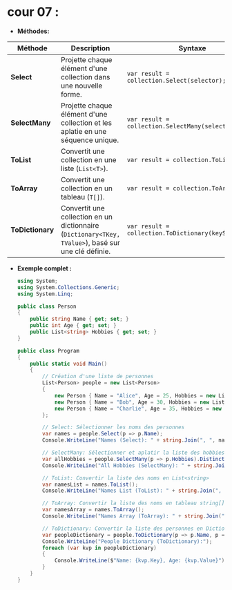 # cour 07 :

-   **Méthodes:**

| **Méthode**      | **Description**                                                                                     | **Syntaxe**                                          |
| ---------------- | --------------------------------------------------------------------------------------------------- | ---------------------------------------------------- |
| **Select**       | Projette chaque élément d'une collection dans une nouvelle forme.                                   | `var result = collection.Select(selector);`          |
| **SelectMany**   | Projette chaque élément d'une collection et les aplatie en une séquence unique.                     | `var result = collection.SelectMany(selector);`      |
| **ToList**       | Convertit une collection en une liste (`List<T>`).                                                  | `var result = collection.ToList();`                  |
| **ToArray**      | Convertit une collection en un tableau (`T[]`).                                                     | `var result = collection.ToArray();`                 |
| **ToDictionary** | Convertit une collection en un dictionnaire (`Dictionary<TKey, TValue>`), basé sur une clé définie. | `var result = collection.ToDictionary(keySelector);` |

-   **Exemple complet :**

    ```csharp
    using System;
    using System.Collections.Generic;
    using System.Linq;

    public class Person
    {
        public string Name { get; set; }
        public int Age { get; set; }
        public List<string> Hobbies { get; set; }
    }

    public class Program
    {
        public static void Main()
        {
            // Création d'une liste de personnes
            List<Person> people = new List<Person>
            {
                new Person { Name = "Alice", Age = 25, Hobbies = new List<string> { "Reading", "Swimming" } },
                new Person { Name = "Bob", Age = 30, Hobbies = new List<string> { "Cycling", "Running" } },
                new Person { Name = "Charlie", Age = 35, Hobbies = new List<string> { "Swimming", "Hiking" } }
            };

            // Select: Sélectionner les noms des personnes
            var names = people.Select(p => p.Name);
            Console.WriteLine("Names (Select): " + string.Join(", ", names));

            // SelectMany: Sélectionner et aplatir la liste des hobbies
            var allHobbies = people.SelectMany(p => p.Hobbies).Distinct();
            Console.WriteLine("All Hobbies (SelectMany): " + string.Join(", ", allHobbies));

            // ToList: Convertir la liste des noms en List<string>
            var namesList = names.ToList();
            Console.WriteLine("Names List (ToList): " + string.Join(", ", namesList));

            // ToArray: Convertir la liste des noms en tableau string[]
            var namesArray = names.ToArray();
            Console.WriteLine("Names Array (ToArray): " + string.Join(", ", namesArray));

            // ToDictionary: Convertir la liste des personnes en Dictionary avec Name comme clé et Age comme valeur
            var peopleDictionary = people.ToDictionary(p => p.Name, p => p.Age);
            Console.WriteLine("People Dictionary (ToDictionary):");
            foreach (var kvp in peopleDictionary)
            {
                Console.WriteLine($"Name: {kvp.Key}, Age: {kvp.Value}");
            }
        }
    }
    ```
